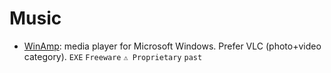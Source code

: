 # Music

- [WinAmp](https://www.winamp.com/): media player for Microsoft Windows. Prefer VLC (photo+video category). `EXE` `Freeware` `⚠ Proprietary` `past`
